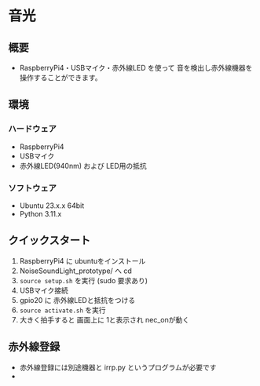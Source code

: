 # 音光
## 概要
- RaspberryPi4・USBマイク・赤外線LED を使って 音を検出し赤外線機器を操作することができます。
## 環境
### ハードウェア
- RaspberryPi4
- USBマイク
- 赤外線LED(940nm) および LED用の抵抗
### ソフトウェア
- Ubuntu 23.x.x 64bit
- Python 3.11.x

## クイックスタート
1. RaspberryPi4 に ubuntuをインストール
2. NoiseSoundLight_prototype/ へ cd
3. `source setup.sh` を実行 (sudo 要求あり)
4. USBマイク接続
5. gpio20 に 赤外線LEDと抵抗をつける
6. `source activate.sh` を実行
7. 大きく拍手すると 画面上に 1と表示され nec_onが動く

## 赤外線登録
- 赤外線登録には別途機器と irrp.py というプログラムが必要です
- 